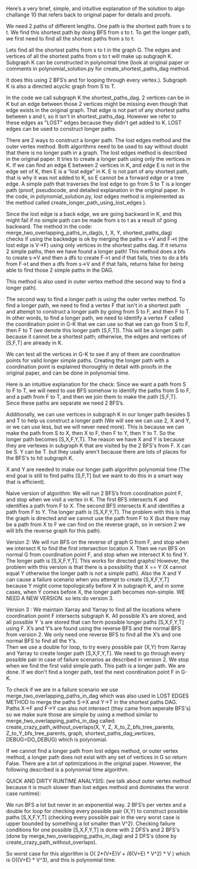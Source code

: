Here’s a very brief, simple, and intuitive explanation of the solution to algo challange 10 
that refers back to original paper for details and proofs. 

We need 2 paths of different lengths. One path is the shortest path from s to t. 
We find this shortest path by doing BFS from s to t. To get the longer path, 
we first need to find all the shortest paths from s to t: 

Lets find all the shortest paths from s to t in the graph G. 
The edges and vertices of all the shortest paths from s to t 
will make up subgraph K. Subgraph K can be constructed in polynomial time 
(look at original paper or comments in polynomial_solution.py for create_shortest_paths_dag method. 

It does this using 2 BFS’s and for looping through every vertex.). 
Subgraph K is also a directed acyclic graph from S to T. 

In the code we call subgraph K the shortest_paths_dag. 
2 vertices can be in K but an edge between those 2 vertices might be missing
even though that edge exists in the original graph. That edge is not part of any shortest paths between 
s and t, so it isn't in shortest_paths_dag. However we refer to these edges as "LOST" edges because they didn't get added to K.
LOST edges can be used to construct longer paths. 


There are 2 ways to construct a longer path. The lost edges method and the outer vertex method. 
Both algorithms need to be used to say without doubt that there is no longer path in a graph. 
The lost edges method is described in the original paper. It tries to create a longer path 
using only the vertices in K. If we can find an edge E between 2 vertices in K, 
and edge E is not in the edge set of K, then E is a “lost edge” in K. E is not part of 
any shortest path, that is why it was not added to K, so E cannot be a 
forward edge or a tree edge. A simple path that traverses the lost edge to go 
from S to T is a longer path (proof, pseudocode, and detailed explanation in the original paper. In the code,
in polynomial_solution.py, lost edges method is 
implemented as the method called create_longer_path_using_lost_edges ).  

Since the lost edge is a back edge, we are going backward in K, and this might 
fail if no simple path can be made from s to t as a result of going backward. 
The method in the code:
    merge_two_overlapping_paths_in_dag(s, t, X, Y, shortest_paths_dag)
checks if using the backedge is ok by merging the paths s->V and F->t (the lost edge is V->F) 
using only vertices in the shortest paths dag. If it returns 2 simple paths, then we have found a longer path!
This method does a bfs to create s->V and then a dfs to create F->t and if that fails, tries to do a bfs from F->t and then a 
dfs from s->V and if that fails, returns false for being able to find those 2 simple paths in the DAG.

This method is also used in outer vertex method
(the second way to find a longer path).



    
The second way to find a longer path is using the outer vertex method. 
To find a longer path, we need to find a vertex F that isn't in a shortest path  
and attempt to construct a longer path by going from S to F, and then F to T. 
In other words, to find a longer path, we need to identify a vertex F called 
the coordination point in G-K that we can use so that we can go from S to F, 
then F to T (we denote this longer path [S,F,T]). This will be a longer path 
because it cannot be a shortest path; otherwise, the edges 
and vertices of [S,F,T] are already in K.


We can test all the vertices in G-K to see if any of them are coordination
points for valid longer simple paths. Creating the longer path with a 
coordination point is explained thoroughly in detail with proofs in the original paper, 
and can be done in polynomial time. 

Here is an intuitive explanation for the check:
Since we want a path from S to F to T, we will need to use BFS somehow to 
identify the paths from S to F, and a path from F to T, and then we join 
them to make the path [S,F,T]. Since these paths are separate we need 2 BFS’s. 


Additionally, we can use vertices in subgraph K in our longer path besides S and T to 
help us construct a longer path (We will see we can use 2, X and Y, or we can use less, 
but we will never need more). This is because we can make the path from S to X, 
then X to F, then F to Y, then Y to T. So the longer path becomes [S,X,F,Y,T].
The reason we have X and Y is because they are vertexes in subgraph K that are visited by the 2 BFS's 
from F. X can be S. Y can be T. but they 
usally aren't because there are lots of places for the BFS's to hit subgraph K. 


X and Y are needed to make our longer path algorithm polynomial time 
(The end goal is still to find paths [S,F,T] but we want to do this in a smart way that is efficient). 


Naive version of algorithm: 
We will run 2 BFS’s from coordination point F, 
and stop when we visit a vertex in K. 
The first BFS intersects K and identifies a path 
from F to X. The second BFS intersects K and 
identifies a path from F to Y. The longer path is [S,X,F,Y,T]. 
The problem with this is that the graph is directed 
and we cannot use the path from F to X 
(but there may be a path from X to F we can find on the reverse graph, 
so in version 2 we will bfs the reverse graph for this path). 

Version 2:
We will run BFS on the reverse of graph G from 
F, and stop when we intersect K to find the first 
intersection location X. Then we run BFS on normal 
G from coordination point F, and stop when we intersect
K to find Y. The longer path is [S,X,F,Y,T]. This works 
for directed graphs!  However, the problem with this 
version is that there is a possibility that X == Y 
(X cannot equal Y otherwise the longer path is not a simple path). 
Also the X and Y can cause a failure scenario when you attempt 
to create [S,X,F,Y,T] because Y might come topologically 
before X in subgraph K, and in some cases, when Y comes before X, 
the longer path becomes non-simple. WE NEED A NEW VERSION. so lets do version 3. 

Version 3 :
We maintain Xarray and Yarray to find all the locations where coordination point F 
intersects subgraph K. All possible X’s are stored, and all possible Y	‘s 
are stored that can form possible longer paths [S,X,F,Y,T] using F. X’s 
and Y’s are found using the reverse BFS and the normal BFS from version 2. 
We only need one reverse BFS to find all the X’s and one normal BFS to find all the Y’s.  
Then we use a double for loop, to try every possible pair (X,Y) from Xarray 
and Yarray to create longer path [S,X,F,Y,T]. We need to go through every 
possible pair in case of failure scenarios as described in version 2. We 
stop when we find the first valid simple path. This path is a longer path. We are done.
If we don't find a longer path, test the next coordination point F in G-K. 


To check if we are in a failure scenario 
we use merge_two_overlapping_paths_in_dag 
which was also used in LOST EDGES METHOD to merge the paths S->X and Y->T 
in the shortest paths DAG.
Paths X->F and F->Y can also not intersect (they came from seperate BFS's) 
so we make sure those are simple by
using a method similar to merge_two_overlapping_paths_in_dag called:
create_crazy_path_without_overlaps(X, 
                                       Y, 
                                       Z, 
                                       X_to_Z_bfs_tree_parents, 
                                       Z_to_Y_bfs_tree_parents, 
                                       graph, 
                                       shortest_paths_dag_vertices, 
                                       DEBUG=DO_DEBUG) 
which is polynomial.

If we cannot find a longer path from lost edges method, or outer vertex method, 
a longer path does not exist with any set of vertices in G so return False.
There are a lot of optimizations in the original paper. However, 
the following described is a polynomial time algorithm. 

QUICK AND DIRTY RUNTIME ANALYSIS: (we talk about outer vertex method because it is much slower
than lost edges method and dominates the worst case runtime):

We run BFS a lot but never in an exponential way. 
2 BFS’s per vertex and a double for loop for checking every possible pair (X,Y) to 
construct possible paths [S,X,F,Y,T] (checking every possible pair in 
the very worst case is upper bounded by something a lot smaller than V^2). 
Checking failure conditions for one possible [S,X,F,Y,T] is done with 2 DFS’s and 2 BFS's
(done by merge_two_overlapping_paths_in_dag) and 2 DFS's (done by create_crazy_path_without_overlaps).

So worst case for this algorithm is O( 2*(V+E)*V + (6*(V+E) * V^2) * V ) 
which is O((V+E) * V^3), and this is polynomial time.


